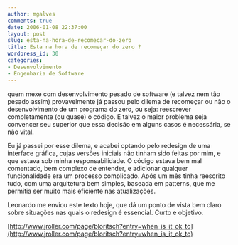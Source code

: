 ```yaml
---
author: mgalves
comments: true
date: 2006-01-08 22:37:00
layout: post
slug: esta-na-hora-de-recomecar-do-zero
title: Esta na hora de recomeçar do zero ?
wordpress_id: 30
categories:
- Desenvolvimento
- Engenharia de Software
---
```


quem mexe com desenvolvimento pesado de software (e talvez nem tão pesado assim) provavelmente já passou pelo dilema de recomeçar ou não o desenvolvimento de um programa do zero, ou seja: reescrever completamente (ou quase) o código. E talvez o maior problema seja convencer seu superior que essa decisão em alguns casos é necessária, se não vital.

Eu já passei por esse dilema, e acabei optando pelo redesign de uma interface gráfica, cujas versões iniciais não tinham sido feitas por mim, e que estava sob minha responsabilidade. O código estava bem mal comentado, bem complexo de entender, e adicionar qualquer funcionalidade era um processo complicado. Após um mês tinha reescrito tudo, com uma arquitetura bem simples, baseada em patterns, que me permitia ser muito mais eficiente nas atualizações.

Leonardo me enviou este texto hoje, que dá um ponto de vista bem claro sobre situações nas quais o redesign é essencial. Curto e objetivo.

[http://www.jroller.com/page/bloritsch?entry=when_is_it_ok_to](http://www.jroller.com/page/bloritsch?entry=when_is_it_ok_to)
